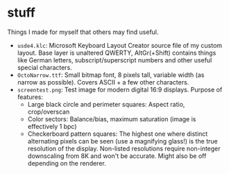 # stuff
Things I made for myself that others may find useful.
- `usde4.klc`: Microsoft Keyboard Layout Creator source file of my custom layout. Base layer is unaltered QWERTY, AltGr(+Shift) contains things like German letters, subscript/superscript numbers and other useful special characters.
- `OctoNarrow.ttf`: Small bitmap font, 8 pixels tall, variable width (as narrow as possible). Covers ASCII + a few other characters.
- `screentest.png`: Test image for modern digital 16:9 displays. Purpose of features:
  - Large black circle and perimeter squares: Aspect ratio, crop/overscan
  - Color sectors: Balance/bias, maximum saturation (image is effectively 1 bpc)
  - Checkerboard pattern squares: The highest one where distinct alternating pixels can be seen (use a magnifying glass!) is the true resolution of the display. Non-listed resolutions require non-integer downscaling from 8K and won't be accurate. Might also be off depending on the renderer.
